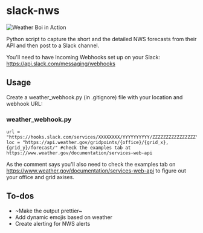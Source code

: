 # slack-nws

![Weather Boi in Action](https://i.imgur.com/JeZaqwY.png)

Python script to capture the short and the detailed NWS forecasts from their API and then post to a Slack channel.

You'll need to have Incoming Webhooks set up on your Slack: https://api.slack.com/messaging/webhooks

## Usage

Create a weather_webhook.py (in .gitignore) file with your location and webhook URL:

### weather_webhook.py
```
url = "https://hooks.slack.com/services/XXXXXXXX/YYYYYYYYYY/ZZZZZZZZZZZZZZZZ"
loc = "https://api.weather.gov/gridpoints/{office}/{grid_x},{grid_y}/forecast/" #check the examples tab at https://www.weather.gov/documentation/services-web-api
```
As the comment says you'll also need to check the examples tab on https://www.weather.gov/documentation/services-web-api to figure out your office and grid axises.

## To-dos

* ~Make the output prettier~
* Add dynamic emojis based on weather
* Create alerting for NWS alerts
